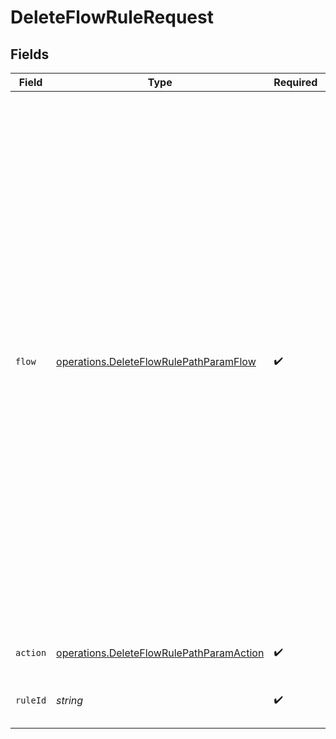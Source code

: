 # DeleteFlowRuleRequest


## Fields

| Field                                                                                                                                                                                                                                                                                                                                                                                                                           | Type                                                                                                                                                                                                                                                                                                                                                                                                                            | Required                                                                                                                                                                                                                                                                                                                                                                                                                        | Description                                                                                                                                                                                                                                                                                                                                                                                                                     | Example                                                                                                                                                                                                                                                                                                                                                                                                                         |
| ------------------------------------------------------------------------------------------------------------------------------------------------------------------------------------------------------------------------------------------------------------------------------------------------------------------------------------------------------------------------------------------------------------------------------- | ------------------------------------------------------------------------------------------------------------------------------------------------------------------------------------------------------------------------------------------------------------------------------------------------------------------------------------------------------------------------------------------------------------------------------- | ------------------------------------------------------------------------------------------------------------------------------------------------------------------------------------------------------------------------------------------------------------------------------------------------------------------------------------------------------------------------------------------------------------------------------- | ------------------------------------------------------------------------------------------------------------------------------------------------------------------------------------------------------------------------------------------------------------------------------------------------------------------------------------------------------------------------------------------------------------------------------- | ------------------------------------------------------------------------------------------------------------------------------------------------------------------------------------------------------------------------------------------------------------------------------------------------------------------------------------------------------------------------------------------------------------------------------- |
| `flow`                                                                                                                                                                                                                                                                                                                                                                                                                          | [operations.DeleteFlowRulePathParamFlow](../../models/operations/deleteflowrulepathparamflow.md)                                                                                                                                                                                                                                                                                                                                | :heavy_check_mark:                                                                                                                                                                                                                                                                                                                                                                                                              | The flow name. This can be one of the following.<br/><br/>- `checkout` - Applies during checkout to determine what payment options are shown.<br/>- `card-transaction` - Applies when processing a card transaction.<br/>- `non-card-transaction` - Applies when processing a gift card only transaction, or a<br/>redirect transaction using the `decline-early` action.<br/>- `redirect-transaction` - Applies when processing any other transaction. | checkout                                                                                                                                                                                                                                                                                                                                                                                                                        |
| `action`                                                                                                                                                                                                                                                                                                                                                                                                                        | [operations.DeleteFlowRulePathParamAction](../../models/operations/deleteflowrulepathparamaction.md)                                                                                                                                                                                                                                                                                                                            | :heavy_check_mark:                                                                                                                                                                                                                                                                                                                                                                                                              | The flow action.                                                                                                                                                                                                                                                                                                                                                                                                                | select-payment-options                                                                                                                                                                                                                                                                                                                                                                                                          |
| `ruleId`                                                                                                                                                                                                                                                                                                                                                                                                                        | *string*                                                                                                                                                                                                                                                                                                                                                                                                                        | :heavy_check_mark:                                                                                                                                                                                                                                                                                                                                                                                                              | The unique ID for a rule.                                                                                                                                                                                                                                                                                                                                                                                                       | 8724fd24-5489-4a5d-90fd-0604df7d3b83                                                                                                                                                                                                                                                                                                                                                                                            |